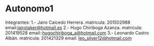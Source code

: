 ﻿# Autonomo1
Integrantes:
1.- Jairo Caicedo Herrera.  matricula: 201502988 email:jairotaker@hotmail.es
2.- Hugo Chiriboga Azanza.  matricula: 201419528 email::hugochiriboga_a@hotmail.com
3.- Leonardo Castro Albàn.  matricula: 201421329 email: leo_silver12@hotmail.com
